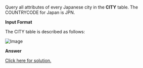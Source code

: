 Query all attributes of every Japanese city in the **CITY** table. The COUNTRYCODE for Japan is JPN.

**Input Format**

The CITY table is described as follows:

![Image](https://s3.amazonaws.com/hr-challenge-images/8137/1449729804-f21d187d0f-CITY.jpg)

**Answer**

[Click here for solution.](https://github.com/Autumn-grass/hackerrank_sql_practice/blob/master/Easy/Basic%20selection/A5.sql)
